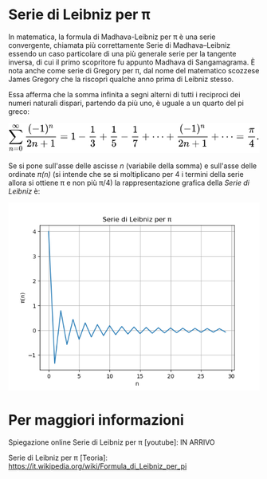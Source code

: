 # Serie di Leibniz per π

In matematica, la formula di Madhava-Leibniz per π è una serie convergente, chiamata più correttamente Serie di Madhava–Leibniz essendo un caso particolare di una più generale serie per la tangente inversa, di cui il primo scopritore fu appunto Madhava di Sangamagrama. È nota anche come serie di Gregory per π, dal nome del matematico scozzese James Gregory che la riscoprì qualche anno prima di Leibniz stesso.

Essa afferma che la somma infinita a segni alterni di tutti i reciproci dei numeri naturali dispari, partendo da più uno, è uguale a un quarto del pi greco:

![](image/serie_leibniz.svg)

Se si pone sull'asse delle ascisse _n_ (variabile della somma) e sull'asse delle ordinate _π(n)_ (si intende che se si moltiplicano per 4 i termini della serie allora si ottiene π e non più π/4) la rappresentazione grafica della _Serie di Leibniz_ è:

![](image/Figure_1.png)



# Per maggiori informazioni

Spiegazione online Serie di Leibniz per π [youtube]: IN ARRIVO

Serie di Leibniz per π [Teoria]: https://it.wikipedia.org/wiki/Formula_di_Leibniz_per_pi
